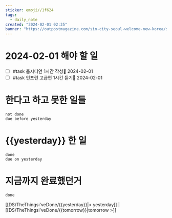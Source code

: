 ```yaml
---
sticker: emoji//1f624
tags:
  - daily_note
created: "2024-02-01 02:35"
banner: "https://outpostmagazine.com/sin-city-seoul-welcome-new-korea/seoul-skyline-photo/"
---
```


# 2024-02-01 해야 할 일

- [ ] #task 옵시디언 1시간 작성📅 2024-02-01
- [ ] #task 인프런 고급편 1시간 듣기📅 2024-02-01

# 한다고 하고 못한 일들
```tasks
not done
due before yesterday
```
# {{yesterday}} 한 일
```tasks
done
due on yesterday
```
# 지금까지 완료했던거 
```tasks
done
```
[[DS/TheThingsi'veDone/{{yesterday}}|< yesterday]] | [[DS/TheThingsi'veDone/{{tomorrow}}|tomorrow >]]
